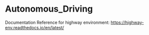 # Autonomous_Driving

Documentation Reference for highway environment: https://highway-env.readthedocs.io/en/latest/
